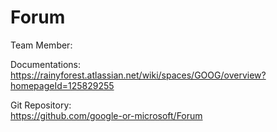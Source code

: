 # Forum
Team Member:


Documentations:     
https://rainyforest.atlassian.net/wiki/spaces/GOOG/overview?homepageId=125829255

Git Repository:     
https://github.com/google-or-microsoft/Forum